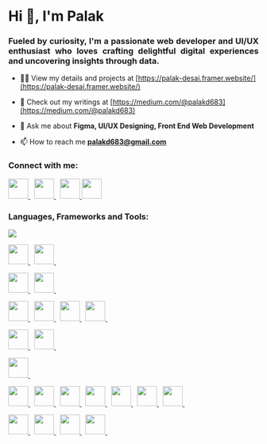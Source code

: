 <h1 align="justify">Hi 👋, I'm Palak</h1>
<h3 align="justify">Fueled by curiosity, I'm a passionate web developer and UI/UX enthusiast who loves crafting delightful digital experiences and uncovering insights through data.</h3>

- 👨‍💻 View my details and projects at [https://palak-desai.framer.website/](https://palak-desai.framer.website/)

- 📝 Check out my writings at [https://medium.com/@palakd683](https://medium.com/@palakd683)
- 💬 Ask me about **Figma, UI/UX Designing, Front End Web Development**

- 📫 How to reach me **palakd683@gmail.com**

<h3 align="left">Connect with me:</h3>
<p align="left">
<a href="https://www.linkedin.com/in/palak-desai-21180a25b/" target="_blank"> <img src="https://img.shields.io/badge/LinkedIn-0077B5?style=for-the-badge&logo=linkedin&logoColor=white" width="auto" height="40" /> </a> &nbsp;
<a href="https://orcid.org/0009-0009-2955-7906" target="_blank"> <img src="https://img.shields.io/badge/orcid-A6CE39?style=for-the-badge&logo=orcid&logoColor=white" width="auto" height="40" /> </a> &nbsp;
<a href="https://www.hackerrank.com/palakd683" target="_blank"> <img src="https://img.shields.io/badge/-Hackerrank-2EC866?style=for-the-badge&logo=HackerRank&logoColor=white" width="auto" height="40" /> </a>
<a href="https://x.com/PalakD36" target="_blank"> <img src="https://img.shields.io/badge/X-000000?style=for-the-badge&logo=x&logoColor=white" width="auto" height="40" /> </a>
</p>
<h3 align="left">Languages, Frameworks and Tools:</h3>
 <a href="https://github.com/PalaktheCodEagl/github-readme-stats" target="_blank" rel="noreferrer"> <img src="https://github-readme-stats.vercel.app/api/top-langs/?username=PalaktheCodEagl&layout=pie" width="auto" height="auto" />
</a>

<p align="left"> 

 <a href="https://webflow.com/" target="_blank" rel="noreferrer"> <img src="https://img.shields.io/badge/webflow-%23146EF5.svg?style=for-the-badge&logo=webflow&logoColor=white" width="auto" height="40" />
</a> &nbsp;
 <a href="https://www.framer.com/" target="_blank" rel="noreferrer"> <img src="https://img.shields.io/badge/Framer-black?style=for-the-badge&logo=framer&logoColor=blue" width="auto" height="40" /> </a> &nbsp;
 
 <a href="https://www.figma.com/" target="_blank" rel="noreferrer"> <img src="https://img.shields.io/badge/Figma-F24E1E?style=for-the-badge&logo=figma&logoColor=white" width="auto" height="40" /> </a> &nbsp;
 <a href="https://www.canva.com/" target="_blank" rel="noreferrer"> <img src="https://img.shields.io/badge/Canva-%2300C4CC.svg?&style=for-the-badge&logo=Canva&logoColor=white" width="auto" height="40" /> </a> &nbsp;

  <a href="https://www.w3.org/html/" target="_blank" rel="noreferrer"> <img src="https://img.shields.io/badge/HTML5-E34F26?style=for-the-badge&logo=html5&logoColor=white" width="auto" height="40" /> </a> &nbsp;
  <a href="https://www.w3schools.com/css/" target="_blank" rel="noreferrer"> <img src="https://img.shields.io/badge/CSS3-1572B6?style=for-the-badge&logo=css3&logoColor=white" width="auto" height="40" /> </a> &nbsp;
  <a href="https://developer.mozilla.org/en-US/docs/Web/JavaScript" target="_blank" rel="noreferrer"> <img src="https://img.shields.io/badge/JavaScript-323330?style=for-the-badge&logo=javascript&logoColor=F7DF1E" width="auto" height="40" /> </a> &nbsp;
  <a href="https://getbootstrap.com/" target="_blank" rel="noreferrer"> <img src="https://img.shields.io/badge/Bootstrap-563D7C?style=for-the-badge&logo=bootstrap&logoColor=white" width="auto" height="40" /> </a> &nbsp;

  <a href="https://flask.palletsprojects.com/en/stable/" target="_blank" rel="noreferrer"> <img src="https://img.shields.io/badge/Flask-000000?style=for-the-badge&logo=flask&logoColor=white" width="auto" height="40" /> </a> &nbsp;
  <a href="https://streamlit.io/" target="_blank" rel="noreferrer"> <img src="https://img.shields.io/badge/Streamlit-FF4B4B?style=for-the-badge&logo=Streamlit&logoColor=white" width="auto" height="40" /> </a> &nbsp;
  
  <a href="https://www.mysql.com/" target="_blank" rel="noreferrer"> <img src="https://img.shields.io/badge/MySQL-005C84?style=for-the-badge&logo=mysql&logoColor=white" width="auto" height="40" /> </a> &nbsp;
   
  <a href="https://www.python.org" target="_blank" rel="noreferrer"> <img src="https://img.shields.io/badge/Python-FFD43B?style=for-the-badge&logo=python&logoColor=blue" width="auto" height="40" /> </a> &nbsp;
  <a href="https://opencv.org/" target="_blank" rel="noreferrer"> <img src="https://img.shields.io/badge/OpenCV-27338e?style=for-the-badge&logo=OpenCV&logoColor=white" width="auto" height="40" /> </a> &nbsp;
  <a href="https://pandas.pydata.org/" target="_blank" rel="noreferrer"> <img src="https://img.shields.io/badge/Pandas-2C2D72?style=for-the-badge&logo=pandas&logoColor=white" width="auto" height="40" /> </a> &nbsp;
  <a href="https://pytorch.org/" target="_blank" rel="noreferrer"> <img src="https://img.shields.io/badge/PyTorch-EE4C2C?style=for-the-badge&logo=pytorch&logoColor=white" width="auto" height="40" /> </a> &nbsp;
  <a href="https://scikit-learn.org/" target="_blank" rel="noreferrer"> <img src="https://img.shields.io/badge/scikit_learn-F7931E?style=for-the-badge&logo=scikit-learn&logoColor=white" width="auto" height="40" /> </a> &nbsp;
  <a href="https://plotly.com/" target="_blank" rel="noreferrer"> <img src="https://img.shields.io/badge/Plotly-239auto?style=for-the-badge&logo=plotly&logoColor=white" width="auto" height="40" /> </a> &nbsp;
  <a href="https://www.tensorflow.org" target="_blank" rel="noreferrer"> <img src="https://img.shields.io/badge/TensorFlow-FF6F00?style=for-the-badge&logo=TensorFlow&logoColor=white" width="auto" height="40" /> </a> &nbsp;

  <a href="https://www.microsoft.com/en-us/power-platform/products/power-bi" target="_blank" rel="noreferrer"> <img src="https://img.shields.io/badge/PowerBI-F2C811?style=for-the-badge&logo=Power%20BI&logoColor=white" width="auto" height="40" /> </a> &nbsp; 
  <a href="https://www.overleaf.com/" target="_blank" rel="noreferrer"> <img src="https://img.shields.io/badge/Overleaf-47A141?style=for-the-badge&logo=Overleaf&logoColor=white" width="auto" height="40" /> </a> &nbsp;
  <a href="https://www.latex-project.org/" target="_blank" rel="noreferrer"> <img src="https://img.shields.io/badge/LaTeX-47A141?style=for-the-badge&logo=LaTeX&logoColor=white" width="auto" height="40" /> </a> &nbsp;
  <a href="https://qgis.org/" target="_blank" rel="noreferrer"> <img src="https://img.shields.io/badge/qgis-3.34_prizren-93b023?&style=for-the-badge&logo=qgis&logoColor=white" width="auto" height="40" /> </a> &nbsp;</p>
